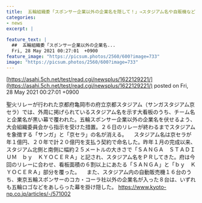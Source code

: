 ```yaml
---
title:  五輪組織委「スポンサー企業以外の企業名を隠して！」→スタジアム名や自販機などが幕で覆われる（画像あり）  
categories:
- news
excerpt: |
  
feature_text: |
  ##  五輪組織委「スポンサー企業以外の企業名...
  Fri, 28 May 2021 00:27:01  +0900
feature_image: "https://picsum.photos/2560/600?image=733"
image: "https://picsum.photos/2560/600?image=733"
---
```


[https://asahi.5ch.net/test/read.cgi/newsplus/1622129221/](https://asahi.5ch.net/test/read.cgi/newsplus/1622129221/)
posted on Fri, 28 May 2021 00:27:01  +0900

<!--more-->

聖火リレーが行われた京都府亀岡市の府立京都スタジアム（サンガスタジアム京セラ）では、外周に掲げられているスタジアム名を示す大看板のうち、チーム名と企業名が黒い幕で覆われた。五輪スポンサー企業以外の企業名を伏せるよう、大会組織委員会から指示を受けた措置。２６日のリレーが終わるまでスタジアムを象徴する「サンガ」と「京セラ」の名が消える。 　スタジアム名は京セラが年１億円、２０年で計２０億円を支払う契約で命名した。昨年１月の完成以来、スタジアム北側と南側に幅約２５メートルの大きさで「ＳＡＮＧＡ　ＳＴＡＤＩＵＭ　ｂｙ　ＫＹＯＣＥＲＡ」と記され、スタジアム名をＰＲしてきた。府は今回のリレーに合わせ、看板面積の６割以上にあたる「ＳＡＮＧＡ」と「ｂｙ　ＫＹＯＣＥＲＡ」部分を覆った。 　また、スタジアム内の自動販売機１６台のうち、東京五輪スポンサーのコカ・コーラ社以外の企業名が入った８台は、いずれも五輪ロゴなどをあしらった幕を掛け隠した。 https://www.kyoto-np.co.jp/articles/-/571002
